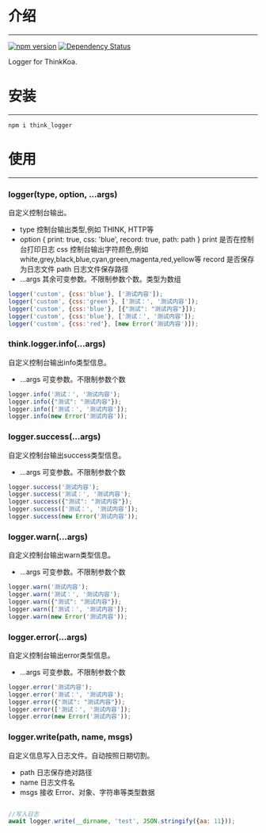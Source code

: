 # 介绍
-----

[![npm version](https://badge.fury.io/js/think_logger.svg)](https://badge.fury.io/js/think_logger)
[![Dependency Status](https://david-dm.org/thinkkoa/think_logger.svg)](https://david-dm.org/thinkkoa/think_logger)

Logger for ThinkKoa.

# 安装
-----

```
npm i think_logger
```

# 使用
-----


### logger(type, option, ...args)

自定义控制台输出。

* type 控制台输出类型,例如 THINK, HTTP等
* option { print: true, css: 'blue', record: true, path: path } 
    print 是否在控制台打印日志
    css 控制台输出字符颜色,例如 white,grey,black,blue,cyan,green,magenta,red,yellow等
    record 是否保存为日志文件
    path 日志文件保存路径
* ...args 其余可变参数。不限制参数个数。类型为数组

```js
logger('custom', {css:'blue'}, ['测试内容']);
logger('custom', {css:'green'}, ['测试：', '测试内容']);
logger('custom', {css:'blue'}, [{"测试": "测试内容"}]);
logger('custom', {css:'blue'}, ['测试：', '测试内容']);
logger('custom', {css:'red'}, [new Error('测试内容')]);
```
### think.logger.info(...args)

自定义控制台输出info类型信息。

* ...args 可变参数。不限制参数个数

```js
logger.info('测试：', '测试内容');
logger.info({"测试": "测试内容"});
logger.info(['测试：', '测试内容']);
logger.info(new Error('测试内容'));
```
### logger.success(...args)

自定义控制台输出success类型信息。

* ...args 可变参数。不限制参数个数

```js
logger.success('测试内容');
logger.success('测试：', '测试内容');
logger.success({"测试": "测试内容"});
logger.success(['测试：', '测试内容']);
logger.success(new Error('测试内容'));
```
### logger.warn(...args)

自定义控制台输出warn类型信息。

* ...args 可变参数。不限制参数个数

```js
logger.warn('测试内容');
logger.warn('测试：', '测试内容');
logger.warn({"测试": "测试内容"});
logger.warn(['测试：', '测试内容']);
logger.warn(new Error('测试内容'));
```
### logger.error(...args)

自定义控制台输出error类型信息。

* ...args 可变参数。不限制参数个数

```js
logger.error('测试内容');
logger.error('测试：', '测试内容');
logger.error({"测试": "测试内容"});
logger.error(['测试：', '测试内容']);
logger.error(new Error('测试内容'));
```

### logger.write(path, name, msgs)

自定义信息写入日志文件。自动按照日期切割。

* path 日志保存绝对路径
* name 日志文件名
* msgs 接收 Error、对象、字符串等类型数据

```js

//写入日志 
await logger.write(__dirname, 'test', JSON.stringify({aa: 11}));
```